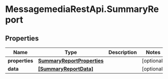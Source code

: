 # MessagemediaRestApi.SummaryReport

## Properties
Name | Type | Description | Notes
------------ | ------------- | ------------- | -------------
**properties** | [**SummaryReportProperties**](SummaryReportProperties.md) |  | [optional] 
**data** | [**[SummaryReportData]**](SummaryReportData.md) |  | [optional] 


